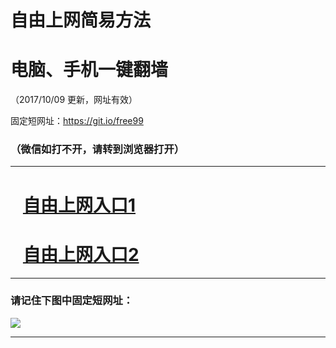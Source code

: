 ﻿# 自由上网简易方法

# 电脑、手机一键翻墙

（2017/10/09 更新，网址有效）

固定短网址：https://git.io/free99

### （微信如打不开，请转到浏览器打开）


***





# &nbsp;&nbsp; <a href="http://ft2039616155.fwq-tz-1001.info/fwqtz01.html?t=10090016526 " target="_blank">自由上网入口1</a>
# &nbsp;&nbsp; <a href="http://ft1149628484.fwq-tz-1002.info/fwqtz02.html?t=100900130050 " target="_blank">自由上网入口2</a>
***

### 请记住下图中固定短网址：

<img src="https://s3-us-west-2.amazonaws.com/fwq-1001/yjfq-20170905okok.png" /> 


***

